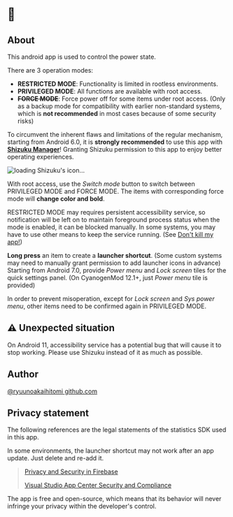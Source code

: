 # 📇

## About

This android app is used to control the power state.

There are 3 operation modes:
* **RESTRICTED MODE**: Functionality is limited in rootless environments.
* **PRIVILEGED MODE**: All functions are available with root access.
* **~~FORCE MODE~~**: Force power off for some items under root access. 
  (Only as a backup mode for compatibility with earlier non-standard systems, which is **not recommended** in most cases because of some security risks)

To circumvent the inherent flaws and limitations of the regular mechanism, starting from Android 6.0, it is **strongly recommended** to use this app with [**Shizuku Manager**](https://shizuku.rikka.app/zh-hans/download.html)! Granting Shizuku permission to this app to enjoy better operating experiences.

![`loading Shizuku's icon...`](https://shizuku.rikka.app/logo.png)

With root access, use the *Switch mode* button to switch between PRIVILEGED MODE and FORCE MODE. The items with corresponding force mode will **change color and bold**.

RESTRICTED MODE may requires persistent accessibility service, so notification will be left on to maintain foreground process status when the mode is enabled, it can be blocked manually. In some systems, you may have to use other means to keep the service running. (See [Don't kill my app!](https://dontkillmyapp.com))

**Long press** an item to create a **launcher shortcut**. (Some custom systems may need to manually grant permission to add launcher icons in advance) Starting from Android 7.0, provide *Power menu* and *Lock screen* tiles for the quick settings panel. (On CyanogenMod 12.1+, just *Power menu* tile is provided)

In order to prevent misoperation, except for *Lock screen* and *Sys power menu*, other items need to be confirmed again in PRIVILEGED MODE.

## ⚠ Unexpected situation

On Android 11, accessibility service has a potential bug that will cause it to stop working. Please use Shizuku instead of it as much as possible.

## Author

[@ryuunoakaihitomi github.com](https://github.com/ryuunoakaihitomi)

## Privacy statement

The following references are the legal statements of the statistics SDK used in this app.

In some environments, the launcher shortcut may not work after an app update. Just delete and re-add it.

> [Privacy and Security in Firebase](https://firebase.google.com/support/privacy)
>
> [Visual Studio App Center Security and Compliance](https://docs.microsoft.com/en-us/appcenter/general/app-center-security)

The app is free and open-source, which means that its behavior will never infringe your privacy within the developer's control.